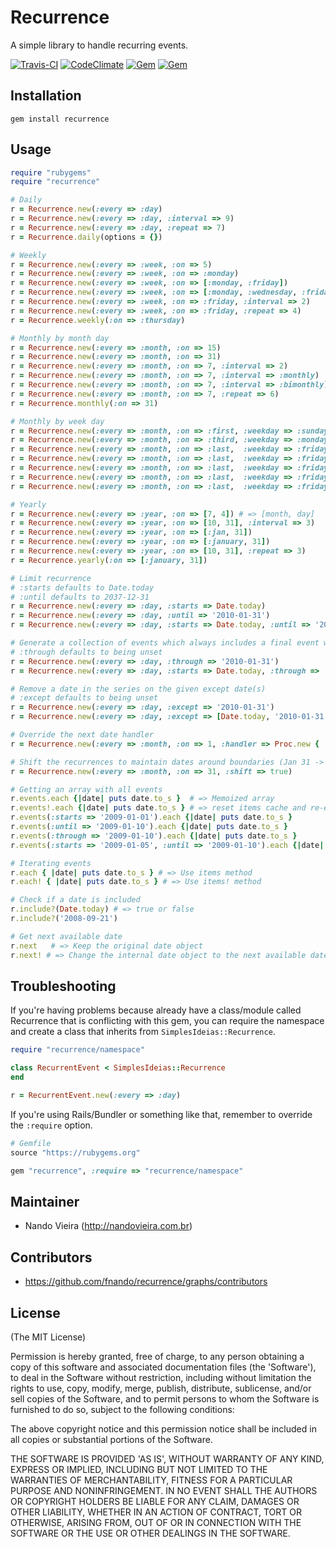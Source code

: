 # Recurrence

A simple library to handle recurring events.

[![Travis-CI](https://travis-ci.org/fnando/recurrence.png)](https://travis-ci.org/fnando/recurrence)
[![CodeClimate](https://codeclimate.com/github/fnando/recurrence.png)](https://codeclimate.com/github/fnando/recurrence)
[![Gem](https://img.shields.io/gem/v/recurrence.svg)](https://rubygems.org/gems/recurrence)
[![Gem](https://img.shields.io/gem/dt/recurrence.svg)](https://rubygems.org/gems/recurrence)

## Installation

    gem install recurrence

## Usage

```ruby
require "rubygems"
require "recurrence"

# Daily
r = Recurrence.new(:every => :day)
r = Recurrence.new(:every => :day, :interval => 9)
r = Recurrence.new(:every => :day, :repeat => 7)
r = Recurrence.daily(options = {})

# Weekly
r = Recurrence.new(:every => :week, :on => 5)
r = Recurrence.new(:every => :week, :on => :monday)
r = Recurrence.new(:every => :week, :on => [:monday, :friday])
r = Recurrence.new(:every => :week, :on => [:monday, :wednesday, :friday])
r = Recurrence.new(:every => :week, :on => :friday, :interval => 2)
r = Recurrence.new(:every => :week, :on => :friday, :repeat => 4)
r = Recurrence.weekly(:on => :thursday)

# Monthly by month day
r = Recurrence.new(:every => :month, :on => 15)
r = Recurrence.new(:every => :month, :on => 31)
r = Recurrence.new(:every => :month, :on => 7, :interval => 2)
r = Recurrence.new(:every => :month, :on => 7, :interval => :monthly)
r = Recurrence.new(:every => :month, :on => 7, :interval => :bimonthly)
r = Recurrence.new(:every => :month, :on => 7, :repeat => 6)
r = Recurrence.monthly(:on => 31)

# Monthly by week day
r = Recurrence.new(:every => :month, :on => :first, :weekday => :sunday)
r = Recurrence.new(:every => :month, :on => :third, :weekday => :monday)
r = Recurrence.new(:every => :month, :on => :last,  :weekday => :friday)
r = Recurrence.new(:every => :month, :on => :last,  :weekday => :friday, :interval => 2)
r = Recurrence.new(:every => :month, :on => :last,  :weekday => :friday, :interval => :quarterly)
r = Recurrence.new(:every => :month, :on => :last,  :weekday => :friday, :interval => :semesterly)
r = Recurrence.new(:every => :month, :on => :last,  :weekday => :friday, :repeat => 3)

# Yearly
r = Recurrence.new(:every => :year, :on => [7, 4]) # => [month, day]
r = Recurrence.new(:every => :year, :on => [10, 31], :interval => 3)
r = Recurrence.new(:every => :year, :on => [:jan, 31])
r = Recurrence.new(:every => :year, :on => [:january, 31])
r = Recurrence.new(:every => :year, :on => [10, 31], :repeat => 3)
r = Recurrence.yearly(:on => [:january, 31])

# Limit recurrence
# :starts defaults to Date.today
# :until defaults to 2037-12-31
r = Recurrence.new(:every => :day, :starts => Date.today)
r = Recurrence.new(:every => :day, :until => '2010-01-31')
r = Recurrence.new(:every => :day, :starts => Date.today, :until => '2010-01-31')

# Generate a collection of events which always includes a final event with the given through date
# :through defaults to being unset
r = Recurrence.new(:every => :day, :through => '2010-01-31')
r = Recurrence.new(:every => :day, :starts => Date.today, :through => '2010-01-31')

# Remove a date in the series on the given except date(s)
# :except defaults to being unset
r = Recurrence.new(:every => :day, :except => '2010-01-31')
r = Recurrence.new(:every => :day, :except => [Date.today, '2010-01-31'])

# Override the next date handler
r = Recurrence.new(:every => :month, :on => 1, :handler => Proc.new { |day, month, year| raise("Date not allowed!") if year == 2011 && month == 12 && day == 31 })

# Shift the recurrences to maintain dates around boundaries (Jan 31 -> Feb 28 -> Mar 28)
r = Recurrence.new(:every => :month, :on => 31, :shift => true)

# Getting an array with all events
r.events.each {|date| puts date.to_s }  # => Memoized array
r.events!.each {|date| puts date.to_s } # => reset items cache and re-execute it
r.events(:starts => '2009-01-01').each {|date| puts date.to_s }
r.events(:until => '2009-01-10').each {|date| puts date.to_s }
r.events(:through => '2009-01-10').each {|date| puts date.to_s }
r.events(:starts => '2009-01-05', :until => '2009-01-10').each {|date| puts date.to_s }

# Iterating events
r.each { |date| puts date.to_s } # => Use items method
r.each! { |date| puts date.to_s } # => Use items! method

# Check if a date is included
r.include?(Date.today) # => true or false
r.include?('2008-09-21')

# Get next available date
r.next   # => Keep the original date object
r.next! # => Change the internal date object to the next available date
```

## Troubleshooting

If you're having problems because already have a class/module called Recurrence that is conflicting with this gem, you can require the namespace and create a class that inherits from `SimplesIdeias::Recurrence`.

```ruby
require "recurrence/namespace"

class RecurrentEvent < SimplesIdeias::Recurrence
end

r = RecurrentEvent.new(:every => :day)
```

If you're using Rails/Bundler or something like that, remember to override the `:require` option.

```ruby
# Gemfile
source "https://rubygems.org"

gem "recurrence", :require => "recurrence/namespace"
```

## Maintainer

* Nando Vieira (http://nandovieira.com.br)

## Contributors

* https://github.com/fnando/recurrence/graphs/contributors

## License

(The MIT License)

Permission is hereby granted, free of charge, to any person obtaining
a copy of this software and associated documentation files (the
'Software'), to deal in the Software without restriction, including
without limitation the rights to use, copy, modify, merge, publish,
distribute, sublicense, and/or sell copies of the Software, and to
permit persons to whom the Software is furnished to do so, subject to
the following conditions:

The above copyright notice and this permission notice shall be
included in all copies or substantial portions of the Software.

THE SOFTWARE IS PROVIDED 'AS IS', WITHOUT WARRANTY OF ANY KIND,
EXPRESS OR IMPLIED, INCLUDING BUT NOT LIMITED TO THE WARRANTIES OF
MERCHANTABILITY, FITNESS FOR A PARTICULAR PURPOSE AND NONINFRINGEMENT.
IN NO EVENT SHALL THE AUTHORS OR COPYRIGHT HOLDERS BE LIABLE FOR ANY
CLAIM, DAMAGES OR OTHER LIABILITY, WHETHER IN AN ACTION OF CONTRACT,
TORT OR OTHERWISE, ARISING FROM, OUT OF OR IN CONNECTION WITH THE
SOFTWARE OR THE USE OR OTHER DEALINGS IN THE SOFTWARE.
